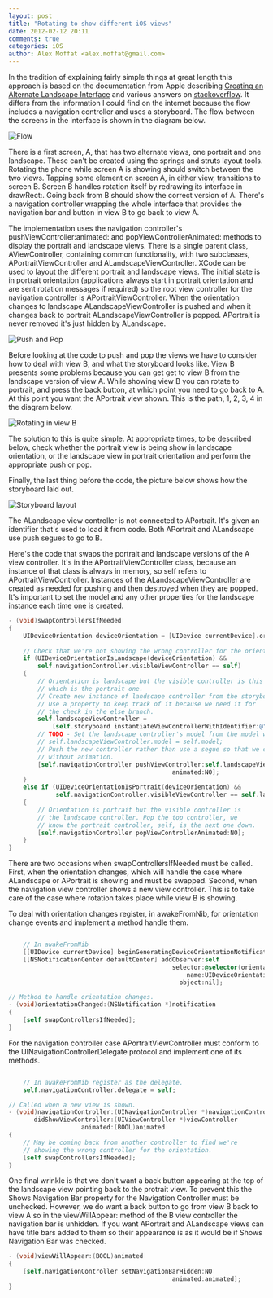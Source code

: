 ```yaml
---
layout: post
title: "Rotating to show different iOS views"
date: 2012-02-12 20:11
comments: true
categories: iOS
author: Alex Moffat <alex.moffat@gmail.com>
---
```


In the tradition of explaining fairly simple things at great length this approach is based on the documentation from Apple describing [Creating an Alternate Landscape Interface](https://developer.apple.com/library/ios/#featuredarticles/ViewControllerPGforiPhoneOS/RespondingtoDeviceOrientationChanges/RespondingtoDeviceOrientationChanges.html#//apple_ref/doc/uid/TP40007457-CH7-SW1) and various answers on [stackoverflow](http://stackoverflow.com/). It differs from the information I could find on the internet because the flow includes a navigation controller and uses a storyboard. The flow between the screens in the interface is shown in the diagram below.

![Flow](images/2012-02-12-ios-views.png)

There is a first screen, A, that has two alternate views, one portrait and one landscape. These can't be created using the springs and struts layout tools. Rotating the  phone while screen A is showing should switch between the two views. Tapping some element on screen A, in either view, transitions to screen B. Screen B handles rotation itself by redrawing its interface in drawRect:. Going back from B should show the correct version of A. There's a navigation controller wrapping the whole interface that provides the navigation bar and button in view B to go back to view A.

The implementation uses the navigation controller's pushViewController:animated: and popViewControllerAnimated: methods to display the portrait and landscape views. There is a single parent class, AViewController, containing common functionality, with two subclasses, APortraitViewController and ALandscapeViewController. XCode can be used to layout the different portrait and landscape views. The initial state is in portrait orientation (applications always start in portrait orientation and are sent rotation messages if required) so the root view controller for the navigation controller is APortraitViewController. When the orientation changes to landscape ALandscapeViewController is pushed and when it changes back to portrait ALandscapeViewController is popped. APortrait is never removed it's just hidden by ALandscape.

![Push and Pop](images/2012-02-12-ios-views-nav.png)

Before looking at the code to push and pop the views we have to  consider how to deal with view B, and what the storyboard looks like. View B presents some problems because you can get get to view B from the landscape version of view A. While showing view B you can rotate to portrait, and press the back button, at which point you need to go back to A. At this point you want the APortrait view shown. This is the path, 1, 2, 3, 4 in the diagram below.

![Rotating in view B](images/2012-02-12-ios-views-rotate.png)

The solution to this is quite simple. At appropriate times, to be described below, check whether the portrait view is being show in landscape orientation, or the landscape view in portrait orientation and perform the appropriate push or pop. 

Finally, the last thing before the code, the picture below shows how the storyboard laid out.

![Storyboard layout](images/2012-02-12-ios-views-storyboard.png)

The ALandscape view controller is not connected to APortrait. It's given an identifier that's used to load it from code. Both APortrait and ALandscape use push segues to go to B.

Here's the code that swaps the portrait and landscape versions of the A view controller. It's in the APortraitViewController class, because an instance of that class is always in memory, so self refers to APortraitViewController. Instances of the ALandscapeViewController are created as needed for pushing and then destroyed when they are popped. It's important to set the model and any other properties for the landscape instance each time one is created.

``` objective-c Swapping view controllers
- (void)swapControllersIfNeeded 
{    
    UIDeviceOrientation deviceOrientation = [UIDevice currentDevice].orientation;
        
    // Check that we're not showing the wrong controller for the orientation.
    if (UIDeviceOrientationIsLandscape(deviceOrientation) && 
        self.navigationController.visibleViewController == self) 
    { 
        // Orientation is landscape but the visible controller is this one,
        // which is the portrait one.
        // Create new instance of landscape controller from the storyboard.
        // Use a property to keep track of it because we need it for
        // the check in the else branch.
        self.landscapeViewController = 
            [self.storyboard instantiateViewControllerWithIdentifier:@"LandscapeViewController"];
        // TODO - Set the landscape controller's model from the model we have.
        // self.landscapeViewController.model = self.model;
        // Push the new controller rather than use a segue so that we can do it 
        // without animation.
        [self.navigationController pushViewController:self.landscapeViewController 
                                             animated:NO];             
    } 
    else if (UIDeviceOrientationIsPortrait(deviceOrientation) && 
             self.navigationController.visibleViewController == self.landscapeViewController) 
    {
        // Orientation is portrait but the visible controller is
        // the landscape controller. Pop the top controller, we
        // know the portrait controller, self, is the next one down.
        [self.navigationController popViewControllerAnimated:NO];
    }
}
```

There are two occasions when swapControllersIfNeeded must be called. First, when the orientation changes, which will handle the case where ALandscape or APortrait is showing and must be swapped. Second, when the navigation view controller shows a new view controller. This is to take care of the case where rotation takes place while view B is showing.

To deal with orientation changes register, in awakeFromNib, for orientation change events and implement a method handle them.

``` objective-c Responding to orientation changes.

    // In awakeFromNib
    [[UIDevice currentDevice] beginGeneratingDeviceOrientationNotifications];
    [[NSNotificationCenter defaultCenter] addObserver:self
                                             selector:@selector(orientationChanged:)
                                                 name:UIDeviceOrientationDidChangeNotification
                                               object:nil];

// Method to handle orientation changes.
- (void)orientationChanged:(NSNotification *)notification 
{
    [self swapControllersIfNeeded];
}
```

For the navigation controller case APortraitViewController must conform to the UINavigationControllerDelegate protocol and implement one of its methods.

``` objective-c Responding to navigation controller view changes

    // In awakeFromNib register as the delegate.
    self.navigationController.delegate = self;

// Called when a new view is shown.
- (void)navigationController:(UINavigationController *)navigationController 
       didShowViewController:(UIViewController *)viewController 
                    animated:(BOOL)animated 
{
    // May be coming back from another controller to find we're
    // showing the wrong controller for the orientation.
    [self swapControllersIfNeeded];
}
```

One final wrinkle is that we don't want a back button appearing at the top of the landscape view pointing back to the protrait view. To prevent this the Shows Navigation Bar property for the Navigation Controller must be unchecked. However, we do want a back button to go from view B back to view A so in the viewWillAppear: method of the B view controller the navigation bar is unhidden. If you want APortrait and ALandscape views can have title bars added to them so their appearance is as it would be if Shows Navigation Bar was checked.

``` objective-c Showing the navigation bar
- (void)viewWillAppear:(BOOL)animated 
{
    [self.navigationController setNavigationBarHidden:NO
                                             animated:animated];
}
```
